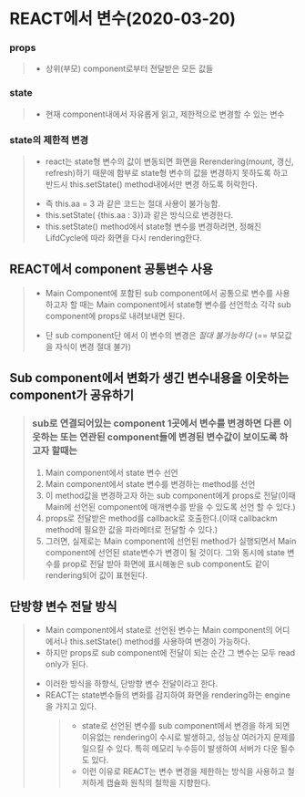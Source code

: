 # REACT에서 변수(2020-03-20)

### props

> - 상위(부모) component로부터 전달받은 모든 값들

### state

> - 현재 component내에서 자유롭게 읽고, 제한적으로 변경할 수 있는 변수

### state의 제한적 변경

> - react는 state형 변수의 값이 변동되면 화면을 Rerendering(mount, 갱신, refresh)하기 때문에 함부로
>   state형 변수의 값을 변경하지 못하도록 하고 반드시 this.setState() method내에서만 변경 하도록 허락한다.
>
> * 즉 this.aa = 3 과 같은 코드는 절대 사용이 불가능함.
> * this.setState( {this.aa : 3})과 같은 방식으로 변경한다.
> * this.setState() method에서 state형 변수를 변경하려면, 정해진 LifdCycle에 따라 화면을 다시 rendering한다.

## REACT에서 component 공통변수 사용

> - Main Component에 포함된 sub component에서 공통으로 변수를 사용하고자 할 때는 Main component에서 state형 변수를 선언학소 각각 sub component에 props로 내려보내면 된다.
>
> * 단 sub component단 에서 이 변수의 변경은 _절대 불가능하다_
>   (== 부모값을 자식이 변경 절대 불가)

## Sub component에서 변화가 생긴 변수내용을 이웃하는 component가 공유하기

> ### sub로 연결되어있는 component 1곳에서 변수를 변경하면 다른 이웃하는 또는 연관된 component들에 변경된 변수값이 보이도록 하고자 할때는
>
> 1. Main component에서 state 변수 선언
> 2. Main component에서 state 변수를 변경하는 method를 선언
> 3. 이 method값을 변경하고자 하는 sub component에게 props로 전달(이때 Main에 선언된 component에 매개변수를 받을 수 있도록 선언 할 수 있다.)
> 4. props로 전달받은 method를 callback로 호출한다.(이때 callbackm method에 필요한 값을 파라메터로 전달할 수 있다.)
> 5. 그러면, 실제로는 Main component에 선언된 method가 실행되면서 Main component에 선언된 state변수가 변경이 될 것이다.
>    그와 동시에 state 변수를 prop로 전달 받아 화면에 표시해놓은 sub component도 같이 rendering되어 값이 표현된다.

## 단방향 변수 전달 방식

> - Main component에서 state로 선언된 변수는 Main component의 어디에서나 this.setState() method를 사용하여 변경이 가능하다.
> - 하지만 props로 sub component에 전달이 되는 순간 그 변수는 모두 read only가 된다.
>
> * 이러한 방식을 하향식, 단방향 변수 전달이라고 한다.
> * REACT는 state변수들의 변화를 감지하여 화면을 rendering하는 engine을 가지고 있다.
>   > - state로 선언된 변수를 sub component에서 변경을 하게 되면 이유없는 rendering이 수시로 발생하고, 성능상 여러가지 문제를 일으킬 수 있다. 특히 메모리 누수등이 발생하여 서버가 다운 될수도 있다.
>   > - 이런 이유로 REACT는 변수 변경을 제한하는 방식을 사용하고 철저하게 캡슐화 원칙의 철학을 지향한다.
